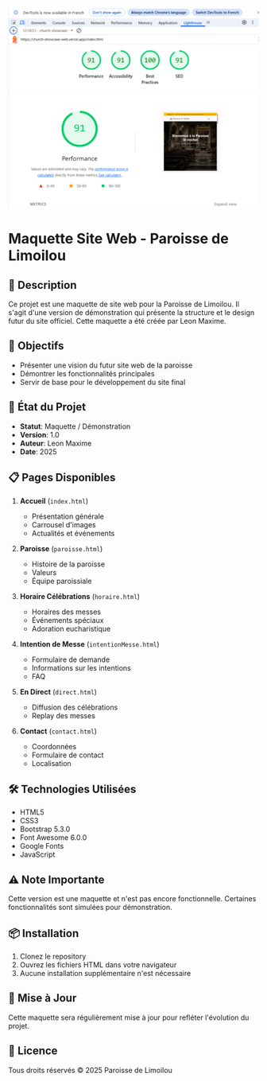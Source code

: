 ![Audit Lighthouse - Paroisse St-Michel](img/HighScore_SEO.png)

# Maquette Site Web - Paroisse de Limoilou

## 📝 Description
Ce projet est une maquette de site web pour la Paroisse de Limoilou. Il s'agit d'une version de démonstration qui présente la structure et le design futur du site officiel. Cette maquette a été créée par Leon Maxime.

## 🎯 Objectifs
- Présenter une vision du futur site web de la paroisse
- Démontrer les fonctionnalités principales
- Servir de base pour le développement du site final

## 🚧 État du Projet
- **Statut**: Maquette / Démonstration
- **Version**: 1.0
- **Auteur**: Leon Maxime
- **Date**: 2025

## 📋 Pages Disponibles
1. **Accueil** (`index.html`)
   - Présentation générale
   - Carrousel d'images
   - Actualités et événements

2. **Paroisse** (`paroisse.html`)
   - Histoire de la paroisse
   - Valeurs
   - Équipe paroissiale

3. **Horaire Célébrations** (`horaire.html`)
   - Horaires des messes
   - Événements spéciaux
   - Adoration eucharistique

4. **Intention de Messe** (`intentionMesse.html`)
   - Formulaire de demande
   - Informations sur les intentions
   - FAQ

5. **En Direct** (`direct.html`)
   - Diffusion des célébrations
   - Replay des messes

6. **Contact** (`contact.html`)
   - Coordonnées
   - Formulaire de contact
   - Localisation

## 🛠️ Technologies Utilisées
- HTML5
- CSS3
- Bootstrap 5.3.0
- Font Awesome 6.0.0
- Google Fonts
- JavaScript

## ⚠️ Note Importante
Cette version est une maquette et n'est pas encore fonctionnelle. Certaines fonctionnalités sont simulées pour démonstration.

## 📦 Installation
1. Clonez le repository
2. Ouvrez les fichiers HTML dans votre navigateur
3. Aucune installation supplémentaire n'est nécessaire

## 🔄 Mise à Jour
Cette maquette sera régulièrement mise à jour pour refléter l'évolution du projet.

## 📄 Licence
Tous droits réservés © 2025 Paroisse de Limoilou